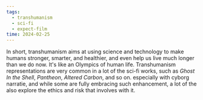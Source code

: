 ```yaml
---
tags:
  - transhumanism
  - sci-fi
  - expect-film
time: 2024-02-25
---
```



In short, transhumanism aims at using science and technology to make humans stronger, smarter, and healthier, and even help us live much longer than we do now. It's like an Olympics of human life. Transhumanism representations are very common in a lot of the sci-fi works, such as *Ghost In the Shell*, *Pantheon*, *Altered Carbon*, and so on. especially with cyborg narratie, and while some are fully embracing such enhancement, a lot of the also explore the ethics and risk that involves with it. 
